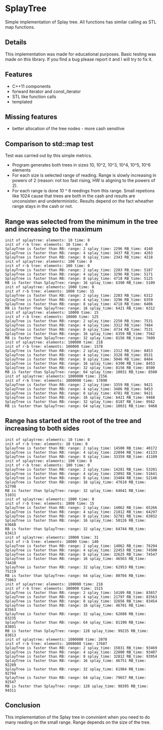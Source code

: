 # SplayTree
Simple implementation of Splay tree. All functions has similar calling as STL map functions.

## Details
This implementation was made for educational purposes. Basic testing was made on this library. If you find a bug please report it and I will try to fix it.

## Features
- C++11 components
- forward iterator and const_iterator
- STL like function calls
- templated

## Missing features
- better allocation of the tree nodes - more cash sensitive

## Comparison to std::map test
Test was carried out by this simple metrics.
-	 Program generates both trees in sizes 10, 10^2, 10^3, 10^4, 10^5, 10^6 elements
-	 For each size is selected range of reading. Range is slowly increasing in powers of 2 (reason: not too fast rising, HW is aligning to the powers of 2).
-	 For each range  is done 10 ^ 6 reedings from this range. Small repetions like 1024 cause that trees are both in the cash and results are unconsisten and undeterministic. Results depend on the fact wheather range stays in the cash or not.

## Range was selected from the minimum in the tree and increasing to the maximum


	init of splaytree: elements: 10 time: 0
	init of r-b tree: elements: 10 time: 0
	SplayTree is faster than RB: range: 2 splay_time: 2296 RB_time: 4140
	SplayTree is faster than RB: range: 4 splay_time: 3437 RB_time: 4203
	SplayTree is faster than RB: range: 8 splay_time: 2343 RB_time: 4218
	init of splaytree: elements: 100 time: 0
	init of r-b tree: elements: 100 time: 0
	SplayTree is faster than RB: range: 2 splay_time: 2203 RB_time: 5187
	SplayTree is faster than RB: range: 4 splay_time: 3296 RB_time: 5171
	SplayTree is faster than RB: range: 8 splay_time: 4718 RB_time: 5125
	RB is faster than SplayTree: range: 16 splay_time: 6390 RB_time: 5109
	init of splaytree: elements: 1000 time: 0
	init of r-b tree: elements: 1000 time: 15
	SplayTree is faster than RB: range: 2 splay_time: 2203 RB_time: 6312
	SplayTree is faster than RB: range: 4 splay_time: 3296 RB_time: 6359
	SplayTree is faster than RB: range: 8 splay_time: 4718 RB_time: 6406
	RB is faster than SplayTree: range: 16 splay_time: 6421 RB_time: 6312
	init of splaytree: elements: 10000 time: 15
	init of r-b tree: elements: 10000 time: 125
	SplayTree is faster than RB: range: 2 splay_time: 2250 RB_time: 7531
	SplayTree is faster than RB: range: 4 splay_time: 3312 RB_time: 7484
	SplayTree is faster than RB: range: 8 splay_time: 4734 RB_time: 7531
	SplayTree is faster than RB: range: 16 splay_time: 6359 RB_time: 7562
	RB is faster than SplayTree: range: 32 splay_time: 8156 RB_time: 7609
	init of splaytree: elements: 100000 time: 218
	init of r-b tree: elements: 100000 time: 1578
	SplayTree is faster than RB: range: 2 splay_time: 2312 RB_time: 8453
	SplayTree is faster than RB: range: 4 splay_time: 3328 RB_time: 8531
	SplayTree is faster than RB: range: 8 splay_time: 5046 RB_time: 8484
	SplayTree is faster than RB: range: 16 splay_time: 6390 RB_time: 8453
	SplayTree is faster than RB: range: 32 splay_time: 8156 RB_time: 8500
	RB is faster than SplayTree: range: 64 splay_time: 10031 RB_time: 8500
	init of splaytree: elements: 1000000 time: 2156
	init of r-b tree: elements: 1000000 time: 17890
	SplayTree is faster than RB: range: 2 splay_time: 3359 RB_time: 9421
	SplayTree is faster than RB: range: 4 splay_time: 3406 RB_time: 9453
	SplayTree is faster than RB: range: 8 splay_time: 4781 RB_time: 9421
	SplayTree is faster than RB: range: 16 splay_time: 6421 RB_time: 9468
	SplayTree is faster than RB: range: 32 splay_time: 8187 RB_time: 9562
	RB is faster than SplayTree: range: 64 splay_time: 10031 RB_time: 9468



## Range has started at the root of the tree and increasing to both sides 


	init of splaytree: elements: 10 time: 0
	init of r-b tree: elements: 10 time: 0
	SplayTree is faster than RB: range: 2 splay_time: 14500 RB_time: 40172
	SplayTree is faster than RB: range: 4 splay_time: 22894 RB_time: 41133
	SplayTree is faster than RB: range: 8 splay_time: 33359 RB_time: 41109
	init of splaytree: elements: 100 time: 0
	init of r-b tree: elements: 100 time: 0
	SplayTree is faster than RB: range: 2 splay_time: 14281 RB_time: 53201
	SplayTree is faster than RB: range: 4 splay_time: 23092 RB_time: 51641
	SplayTree is faster than RB: range: 8 splay_time: 33484 RB_time: 52146
	SplayTree is faster than RB: range: 16 splay_time: 47610 RB_time: 52798
	RB is faster than SplayTree: range: 32 splay_time: 64641 RB_time: 51031
	init of splaytree: elements: 1000 time: 0
	init of r-b tree: elements: 1000 time: 15
	SplayTree is faster than RB: range: 2 splay_time: 14062 RB_time: 65266
	SplayTree is faster than RB: range: 4 splay_time: 21812 RB_time: 64297
	SplayTree is faster than RB: range: 8 splay_time: 32781 RB_time: 63032
	SplayTree is faster than RB: range: 16 splay_time: 50126 RB_time: 63668
	RB is faster than SplayTree: range: 32 splay_time: 64744 RB_time: 63413
	init of splaytree: elements: 10000 time: 31
	init of r-b tree: elements: 10000 time: 140
	SplayTree is faster than RB: range: 2 splay_time: 14062 RB_time: 76294
	SplayTree is faster than RB: range: 4 splay_time: 22453 RB_time: 74500
	SplayTree is faster than RB: range: 8 splay_time: 32625 RB_time: 74547
	SplayTree is faster than RB: range: 16 splay_time: 46563 RB_time: 74438
	SplayTree is faster than RB: range: 32 splay_time: 62953 RB_time: 75219
	RB is faster than SplayTree: range: 64 splay_time: 80704 RB_time: 75063
	init of splaytree: elements: 100000 time: 218
	init of r-b tree: elements: 100000 time: 1515
	SplayTree is faster than RB: range: 2 splay_time: 14109 RB_time: 83657
	SplayTree is faster than RB: range: 4 splay_time: 21797 RB_time: 83563
	SplayTree is faster than RB: range: 8 splay_time: 32656 RB_time: 83454
	SplayTree is faster than RB: range: 16 splay_time: 46781 RB_time: 83563
	SplayTree is faster than RB: range: 32 splay_time: 62688 RB_time: 83235
	SplayTree is faster than RB: range: 64 splay_time: 81190 RB_time: 83891
	RB is faster than SplayTree: range: 128 splay_time: 99235 RB_time: 83813
	init of splaytree: elements: 1000000 time: 2078
	init of r-b tree: elements: 1000000 time: 17687
	SplayTree is faster than RB: range: 2 splay_time: 15031 RB_time: 93469
	SplayTree is faster than RB: range: 4 splay_time: 22000 RB_time: 93407
	SplayTree is faster than RB: range: 8 splay_time: 32812 RB_time: 93954
	SplayTree is faster than RB: range: 16 splay_time: 46751 RB_time: 92289
	SplayTree is faster than RB: range: 32 splay_time: 61984 RB_time: 92794
	SplayTree is faster than RB: range: 64 splay_time: 79657 RB_time: 92547
	RB is faster than SplayTree: range: 128 splay_time: 98395 RB_time: 94311

## Conclusion
This implementation of the Splay tree in convinient when you need to do many reading on the small range. Range depends on the size of the tree.  